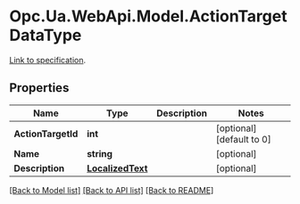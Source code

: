 # Opc.Ua.WebApi.Model.ActionTargetDataType
[Link to specification](https://reference.opcfoundation.org/v105/Core/docs/Part14/6.2.3/#6.2.3.10.3).

## Properties

Name | Type | Description | Notes
------------ | ------------- | ------------- | -------------
**ActionTargetId** | **int** |  | [optional] [default to 0]
**Name** | **string** |  | [optional] 
**Description** | [**LocalizedText**](LocalizedText.md) |  | [optional] 

[[Back to Model list]](../README.md#documentation-for-models) [[Back to API list]](../README.md#documentation-for-api-endpoints) [[Back to README]](../README.md)

